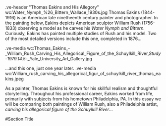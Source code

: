 .ve-header "Thomas Eakins and His Allegory" wc:Water_Nymph_%26_Bittern_Wallace_1930s.jpg
Thomas Eakins (1844-1916) is an American late ninetheenth century painter and photographer. In the painting below, Eakins depicts American sculptor William Rush (1756-1833) observing a model as he carves his *Water Nymph and Bittern.* Curiously, Eakins has painted multiple studies of Rush and his model. Two of the most detailed versions include this one, completed in 1876...

.ve-media wc:Thomas_Eakins_-_William_Rush_Carving_His_Allegorical_Figure_of_the_Schuylkill_River,_Study_-_1979.14.5_-_Yale_University_Art_Gallery.jpg

...and this one, just one year later. 
.ve-media wc:William_rush_carving_his_allegorical_figur_of_schuylkill_river_thomas_eakins.jpeg 

As a painter, Thomas Eakins is known for his skillful realism and thoughtful storytelling. Throughout his professional career, Eakins worked from life, primarily with subjects from his hometown Philadelphia, PA. In this essay we will be comparing both paintings of William Rush, also a Philadelphia artist, *carving his allegorical figure of the Schuylkill River*... 

#Section Title

